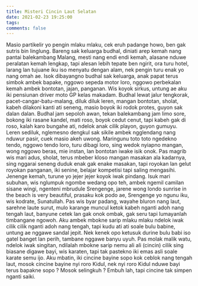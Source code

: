 ```yaml
---
title: Misteri Cincin Laut Selatan
date: 2021-02-23 19:25:00
tags:
comments: false
---
```

Masio partikelir yo pengin mlaku mlaku, cek eruh padange howo, ben gak sutris bin linglung. Bareng sak keluarga budhal, diniati arep kemah nang pantai balekambang Malang, mesti nang endi endi kemah, alasane nduwe peralatan  kemah lengkap, tapi alesan lebih tepate ben ngirit, ora turu hotel, larang lan tujuane iku iso menyatu dengan alam, nek pengin turu enak yo nang omah ae. Isok dibayangno budhal sak keluarga, anak papat terus simbok ambek bapake, nggowo sepeda motor loro, nggowo perbekalan kemah ambek bontotan, jajan, panganan. Wis koyok sirkus, untung ae aku iki pensiunan driver moto GP kelas makadam.
Budhal lewat jalur tengkorak, pacet-cangar-batu-malang, diluk diluk leren, mangan bontotan, sholat, kabeh dilakoni kanti ati seneng, masio boyok iki rodok protes, guyon sak dalan dalan.
Budhal jam sepoloh awan, tekan balekambang jam limo sore, bokong iki rasane kandel, mati roso, boyok cedut cenut, tapi kabeh gak di roso, kalah karo bungahe ati, ndelok anak cilik playon, guyon gumuyu. Leren sediluk, nglemesno dengkul sak sikile ambek ngglendang nang nduwur pasir, cuek masio akeh uwong. Maringunu toto toto ngedekno tendo, nggowo tendo loro, turu dibagi loro, sing wedok nyiapno mangan, wong nggowo beras, mie instan, lan bontotan iwake isik onok. Pas magrib wis mari adus, sholat, terus mbeber kloso mangan masakan ala kadarnya, sing nggarai seneng duduk enak gak enake masakan, tapi royokan lan gelut royokan panganan, iki senine, belajar kompetisi tapi saling mengasihi. Jenenge kemah, turune yo jejer jejer koyok iwak pindang.
Isuk mari subuhan, wis nglumpuk ngombe wedang opo teh, ambek ngemil camilan sisane wingi, ngenteni mbrudule Srengenge, jarene wong londo sunrise in the beach is very  beautiful, prasaku kok podo ae, Srengenge yo ngunu iku, wis kodrate, Sunatullah.
Pas wis byar padang, wayahe bluron nang laut, sarehne laute surut, mulo karange muncul ketok kabeh nganti adoh nang tengah laut, banyune cetek lan gak onok ombak, gak seru tapi lumayanlah timbangane ngowoh. Aku ambek mbokne sarip mlaku mlaku ndelok iwak cilik cilik nganti adoh nang tengah, tapi kudu ati ati soale bulu babine, untung ae nggawe sandal jepit. Nek kenek opo ketusuk durine bulu babi iso gatel banget lan perih, tambane nggawe banyu uyuh.
Pas molak malik watu, ndelok iwak singitan, ndilalah mbokne sarip nemu ali ali (cincin) cilik sing biasane digawe bayi, wis karaten, tapi tak pastekno iki emas asli soale karate semu ijo. Aku mbatin, iki cincine bayine sopo kok ceblok nang tengah laut, mosok cincine bayine nyi roro Kidul, nek nyi roro Kidul nduwe bayi terus bapakne sopo  ? Mosok selingkuh  ?
Embuh lah, tapi cincine tak simpen nganti saiki.
